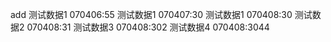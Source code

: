 add
测试数据1  070406:55
测试数据1  070407:30
测试数据1  070408:30
测试数据2  070408:31
测试数据3  070408:302
测试数据4  070408:3044
